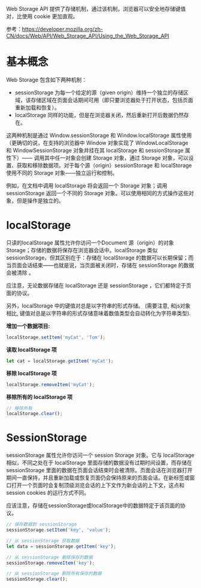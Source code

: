 Web Storage API 提供了存储机制，通过该机制，浏览器可以安全地存储键值对，比使用 cookie 更加直观。

参考：https://developer.mozilla.org/zh-CN/docs/Web/API/Web_Storage_API/Using_the_Web_Storage_API

# 基本概念

Web Storage 包含如下两种机制：
- sessionStorage 为每一个给定的源（given origin）维持一个独立的存储区域，该存储区域在页面会话期间可用（即只要浏览器处于打开状态，包括页面重新加载和恢复）。
- localStorage 同样的功能，但是在浏览器关闭，然后重新打开后数据仍然存在。

这两种机制是通过 Window.sessionStorage 和 Window.localStorage 属性使用（更确切的说，在支持的浏览器中 Window 对象实现了 WindowLocalStorage 和 WindowSessionStorage 对象并挂在其 localStorage 和 sessionStorage 属性下）—— 调用其中任一对象会创建 Storage 对象，通过 Storage 对象，可以设置、获取和移除数据项。对于每个源（origin）sessionStorage 和 localStorage 使用不同的 Storage 对象——独立运行和控制。

例如，在文档中调用 localStorage 将会返回一个 Storage 对象；调用 sessionStorage 返回一个不同的 Storage 对象。可以使用相同的方式操作这些对象，但是操作是独立的。

# localStorage
只读的localStorage 属性允许你访问一个Document 源（origin）的对象 Storage；存储的数据将保存在浏览器会话中。localStorage 类似 sessionStorage，但其区别在于：存储在 localStorage 的数据可以长期保留；而当页面会话结束——也就是说，当页面被关闭时，存储在 sessionStorage 的数据会被清除 。

应注意，无论数据存储在 localStorage 还是 sessionStorage ，它们都特定于页面的协议。

另外，localStorage 中的键值对总是以字符串的形式存储。 (需要注意, 和js对象相比, 键值对总是以字符串的形式存储意味着数值类型会自动转化为字符串类型).

**增加一个数据项目:**
```javascript
localStorage.setItem('myCat', 'Tom');
```

**读取 localStorage 项**
```javascript
let cat = localStorage.getItem('myCat');
```

**移除 localStorage 项**
```javascript
localStorage.removeItem('myCat');
```

**移除所有的 localStorage 项**
```javascript
// 移除所有
localStorage.clear();
```

# SessionStorage
sessionStorage 属性允许你访问一个 session Storage 对象。它与 localStorage 相似，不同之处在于 localStorage 里面存储的数据没有过期时间设置，而存储在 sessionStorage 里面的数据在页面会话结束时会被清除。页面会话在浏览器打开期间一直保持，并且重新加载或恢复页面仍会保持原来的页面会话。在新标签或窗口打开一个页面时会复制顶级浏览会话的上下文作为新会话的上下文，这点和 session cookies 的运行方式不同。

应该注意，存储在sessionStorage或localStorage中的数据特定于该页面的协议。
```javascript
// 保存数据到 sessionStorage
sessionStorage.setItem('key', 'value');

// 从 sessionStorage 获取数据
let data = sessionStorage.getItem('key');

// 从 sessionStorage 删除保存的数据
sessionStorage.removeItem('key');

// 从 sessionStorage 删除所有保存的数据
sessionStorage.clear();
```
